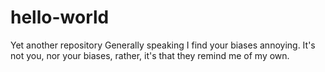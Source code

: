 # hello-world
Yet another repository
Generally speaking I find your biases annoying. It's not you, nor your biases, rather, it's that they remind me of my own.
